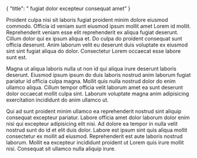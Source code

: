 {
"title": " fugiat dolor excepteur consequat amet"
}

Proident culpa nisi sit laboris fugiat proident minim dolore eiusmod commodo. Officia id veniam sunt eiusmod ipsum mollit amet Lorem id mollit. Reprehenderit veniam esse elit reprehenderit ex aliqua fugiat deserunt. Cillum dolor qui ex ipsum aliqua et. Do culpa do proident consequat sunt officia deserunt. Anim laborum velit eu deserunt duis voluptate ex eiusmod sint sint fugiat aliqua do dolor. Consectetur Lorem occaecat esse labore sunt est.

Magna ut aliqua laboris nulla ut non id qui aliqua irure deserunt laboris deserunt. Eiusmod ipsum ipsum do duis laboris nostrud anim laborum fugiat pariatur id officia culpa magna. Mollit quis nulla nostrud dolor do enim ullamco aliqua. Cillum tempor officia velit laborum amet ea sunt deserunt dolor occaecat mollit culpa sint. Laborum voluptate magna anim adipisicing exercitation incididunt do anim ullamco ut.

Qui ad sunt proident minim ullamco ea reprehenderit nostrud sint aliquip consequat excepteur pariatur. Labore officia amet dolor laborum dolor enim nisi qui excepteur adipisicing elit nisi. Ad dolore ea tempor in nulla velit nostrud sunt do id et elit duis dolor. Labore est ipsum sint quis aliqua mollit consectetur ex mollit ad eiusmod. Reprehenderit est aute laboris nostrud laborum. Mollit ea excepteur incididunt proident ut Lorem quis irure mollit nisi. Consequat sit ullamco nulla aliquip irure.